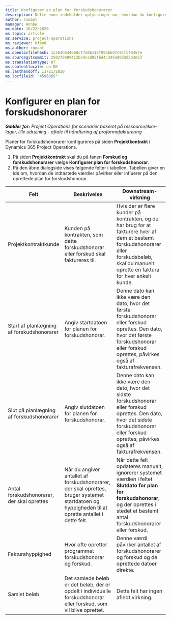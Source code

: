 ```yaml
---
title: Konfigurer en plan for forskudshonorarer
description: Dette emne indeholder oplysninger om, hvordan du konfigurerer en plan for forskudshonorar i Project Operations.
author: rumant
manager: Annbe
ms.date: 10/22/2020
ms.topic: article
ms.service: project-operations
ms.reviewer: kfend
ms.author: rumant
ms.openlocfilehash: 1c264b544660cf7a0b116f09b6bd7c94fcf0457e
ms.sourcegitcommit: 250270409412ba4cad95fbd4c345a80d3d2b3e53
ms.translationtype: HT
ms.contentlocale: da-DK
ms.lasthandoff: 11/21/2020
ms.locfileid: "4596365"
---
```

# <a name="set-up-a-retainer-schedule"></a>Konfigurer en plan for forskudshonorarer

_**Gælder for:** Project Operations for scenarier baseret på ressource/ikke-lager, lille udrulning - aftale til håndtering af proformafakturering_

Planer for forskudshonorarer konfigureres på siden **Projektkontrakt** i Dynamics 365 Project Operations.

1. På siden **Projektkontrakt** skal du på fanen **Forskud og forskudshonorarer** vælge **Konfigurer plan for forskudshonorar**.
2. På den åbne dialogside vises følgende felter i tabellen. Tabellen giver en ide om, hvordan de indtastede værdier påvirker eller influerer på den oprettede plan for forskudshonorar.

| Felt | Beskrivelse | Downstream-virkning |
| --- | --- | --- |
| Projektkontraktkunde | Kunden på kontrakten, som dette forskudshonorar eller forskud skal faktureres til. | Hvis der er flere kunder på kontrakten, og du har brug for at fakturere hver af dem et bestemt forskudshonorarer eller forskudsbeløb, skal du manuelt oprette en faktura for hver enkelt kunde. |
| Start af planlægning af forskudshonorarer | Angiv startdatoen for planen for forskudshonorar. | Denne dato kan ikke være den dato, hvor det første forskudshonorar eller forskud oprettes. Den dato, hvor det første forskudshonorar eller forskud oprettes, påvirkes også af fakturafrekvensen. |
| Slut på planlægning af forskudshonorarer | Angiv slutdatoen for planen for forskudshonorar. | Denne dato kan ikke være den dato, hvor det sidste forskudshonorar eller forskud oprettes. Den dato, hvor det sidste forskudshonorar eller forskud oprettes, påvirkes også af fakturafrekvensen. |
| Antal forskudshonorarer, der skal oprettes | Når du angiver antallet af forskudshonorarer, der skal oprettes, bruger systemet startdatoen og hyppigheden til at oprette antallet i dette felt. | Når dette felt opdateres manuelt, ignorerer systemet værdien i feltet **Slutdato for plan for forskudshonorar**, og der oprettes i stedet et bestemt antal forskudshonorarer eller forskud. |
| Fakturahyppighed | Hvor ofte opretter programmet forskudshonorar og forskud. | Denne værdi påvirker antallet af forskudshonorarer og forskud og de oprettede datoer direkte. |
| Samlet beløb | Det samlede beløb er det beløb, der er opdelt i individuelle forskudshonorar eller forskud, som vil blive oprettet. | Dette felt har ingen afledt virkning. |
